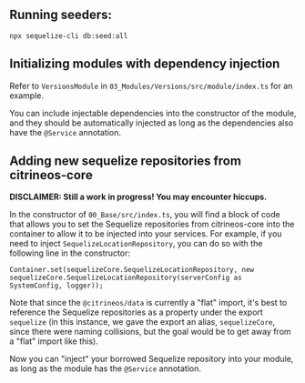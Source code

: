 ## Running seeders:

```
npx sequelize-cli db:seed:all
```

## Initializing modules with dependency injection

Refer to `VersionsModule` in `03_Modules/Versions/src/module/index.ts` for an example.

You can include injectable dependencies into the constructor of the module, and they should be
automatically injected as long as the dependencies also have the `@Service` annotation.

## Adding new sequelize repositories from citrineos-core

**DISCLAIMER: Still a work in progress! You may encounter hiccups.**

In the constructor of `00_Base/src/index.ts`, you will find a block of code that allows you to set the Sequelize repositories
from citrineos-core into the container to allow it to be injected into your services. For example, if you need to inject
`SequelizeLocationRepository`, you can do so with the following line in the constructor:

```
Container.set(sequelizeCore.SequelizeLocationRepository, new sequelizeCore.SequelizeLocationRepository(serverConfig as SystemConfig, logger));
```

Note that since the `@citrineos/data` is currently a "flat" import, it's best to reference the Sequelize repositories
as a property under the export `sequelize` (in this instance, we gave the export an alias, `sequelizeCore`, since there
were naming collisions, but the goal would be to get away from a "flat" import like this).

Now you can "inject" your borrowed Sequelize repository into your module, as long as the module
has the `@Service` annotation.
